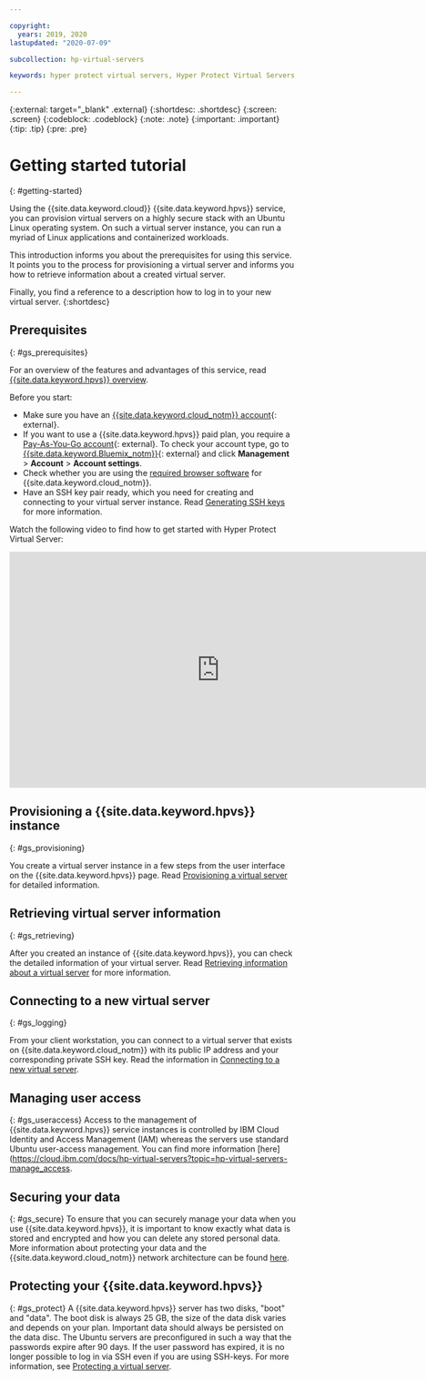 ```yaml
---

copyright:
  years: 2019, 2020
lastupdated: "2020-07-09"

subcollection: hp-virtual-servers

keywords: hyper protect virtual servers, Hyper Protect Virtual Servers, getting started

---
```


{:external: target="_blank" .external}
{:shortdesc: .shortdesc}
{:screen: .screen}
{:codeblock: .codeblock}
{:note: .note}
{:important: .important}
{:tip: .tip}
{:pre: .pre}

# Getting started tutorial  
{: #getting-started}

Using the {{site.data.keyword.cloud}} {{site.data.keyword.hpvs}} service, you can provision virtual servers on a highly secure stack with an Ubuntu Linux operating system. On such a virtual server instance, you can run a myriad of Linux applications and containerized workloads.

This introduction informs you about the prerequisites for using this service. It points you to the process for provisioning a virtual server and informs you how to retrieve information about a created virtual server.

Finally, you find a reference to a description how to log in to your new virtual server.
{:shortdesc}


## Prerequisites
{: #gs_prerequisites}

For an overview of the features and advantages of this service, read [{{site.data.keyword.hpvs}} overview](/docs/services/hp-virtual-servers?topic=hp-virtual-servers-overview).

Before you start:
- Make sure you have an [{{site.data.keyword.cloud_notm}} account](https://cloud.ibm.com/docs/account?topic=account-signup){: external}.
- If you want to use a {{site.data.keyword.hpvs}} paid plan, you require a [Pay-As-You-Go account](https://cloud.ibm.com/docs/account?topic=account-upgrading-account){: external}. To check your account type, go to [{{site.data.keyword.Bluemix_notm}}](https://cloud.ibm.com/login){: external} and click **Management** > **Account** > **Account settings**.
- Check whether you are using the [required browser software](/docs/overview?topic=overview-prereqs-platform) for {{site.data.keyword.cloud_notm}}.
- Have an SSH key pair ready, which you need for creating and connecting to your virtual server instance. Read [Generating SSH keys](/docs/services/hp-virtual-servers?topic=hp-virtual-servers-generate_ssh) for more information.

Watch the following video to find how to get started with Hyper Protect Virtual Server:

<iframe width="737" height="415" title="Getting Started with IBM Cloud Hyper Protect Virtual Servers" src="https://www.youtube.com/embed/GlP-w-vsPmc" frameborder="0" allow="accelerometer; autoplay; encrypted-media; gyroscope; picture-in-picture" allowfullscreen></iframe>

## Provisioning a {{site.data.keyword.hpvs}} instance
{: #gs_provisioning}

You create a virtual server instance in a few steps from the user interface on the {{site.data.keyword.hpvs}} page.
Read [Provisioning a virtual server](/docs/services/hp-virtual-servers?topic=hp-virtual-servers-provision) for detailed information.

## Retrieving virtual server information
{: #gs_retrieving}

After you created an instance of {{site.data.keyword.hpvs}}, you can check the detailed information of your virtual server.
Read [Retrieving information about a virtual server](/docs/services/hp-virtual-servers?topic=hp-virtual-servers-retrieve-info-vs) for more information.

## Connecting to a new virtual server
{: #gs_logging}

From your client workstation, you can connect to a virtual server that exists on {{site.data.keyword.cloud_notm}} with its public IP address and your corresponding private SSH key. Read the information in [Connecting to a new virtual server](/docs/services/hp-virtual-servers?topic=hp-virtual-servers-connect_vs).

## Managing user access
{: #gs_useraccess}
Access to the management of {{site.data.keyword.hpvs}} service instances is controlled by IBM Cloud Identity and Access Management (IAM) whereas the servers use standard Ubuntu user-access management. You can find more information  [here](https://cloud.ibm.com/docs/hp-virtual-servers?topic=hp-virtual-servers-manage_access.

## Securing your data
{: #gs_secure}
To ensure that you can securely manage your data when you use {{site.data.keyword.hpvs}}, it is important to know exactly what data is stored and encrypted and how you can delete any stored personal data. More information about protecting your data and the {{site.data.keyword.cloud_notm}} network architecture can be found [here](https://cloud.ibm.com/docs/hp-virtual-servers?topic=hp-virtual-servers-mng-data).

## Protecting your {{site.data.keyword.hpvs}}
{: #gs_protect}
A {{site.data.keyword.hpvs}} server has two disks, "boot" and "data". The boot disk is always 25 GB, the size of the data disk varies and depends on your plan. Important data should always be persisted on the data disc. The Ubuntu servers are preconfigured in such a way that the passwords expire after 90 days. If the user password has expired, it is no longer possible to log in via SSH even if you are using SSH-keys. For more information, see [Protecting a virtual server](https://cloud.ibm.com/docs/hp-virtual-servers?topic=hp-virtual-servers-protect_vs).
